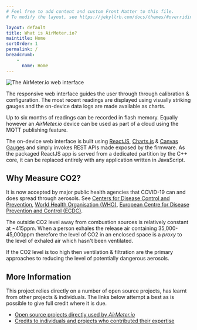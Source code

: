 ```yaml
---
# Feel free to add content and custom Front Matter to this file.
# To modify the layout, see https://jekyllrb.com/docs/themes/#overriding-theme-defaults

layout: default
title: What is AirMeter.io?
maintitle: Home 
sortOrder: 1
permalink: /
breadcrumb:
    - 
      name: Home
---
```



![The AirMeter.io web interface](https://i.ibb.co/D9CSpRw/banner.png)

The responsive web interface guides the user through through calibration & configuration. The most recent readings are displayed using visually striking gauges and the on-device data logs are made available as charts. 

Up to six months of readings can be recorded in flash memory. Equally however an *AirMeter.io* device can be used as part of a cloud using the MQTT publishing feature. 

The on-device web interface is built using [ReactJS](https://reactjs.org), [Charts.js](https://www.chartjs.org/)  & [Canvas Gauges](https://canvas-gauges.com/) and simply invokes REST APIs made exposed by the firmware. As the packaged ReactJS app is served from a dedicated partition by the C++ core, it can be replaced entirely with any application written in JavaScript.


## Why Measure CO2?

It is now accepted by major public health agencies that COVID-19 can and does spread through aerosols. See [Centers for Disease Control and Prevention](https://www.cdc.gov/coronavirus/2019-ncov/science/science-briefs/sars-cov-2-transmission.html), [World Health Organisation (WHO)](https://www.who.int/news-room/q-a-detail/coronavirus-disease-covid-19-how-is-it-transmitted), [European Centre for Disease Prevention and Control (ECDC)](https://www.ecdc.europa.eu/en/covid-19/questions-answers/questions-answers-basic-facts).

The outside CO2 level away from combustion sources is relatively constant at ~415ppm. When a person exhales the release air containing 35,000-45,000ppm therefore the level of CO2 in an enclosed space is a *proxy* to the level of exhaled air which hasn't been ventilated.

If the CO2 level is too high then ventilation & filtration are the primary approaches to reducing the level of potentially dangerous aerosols. 

## More Information

This project relies directly on a number of open source projects, has learnt from other projects & individuals. The links below attempt a best as is possible to give full credit where it is due.
- [Open source projects directly used by *AirMeter.io*](/thirdparty-components)
- [Credits to individuals and projects who contributed their expertise](/credits)

